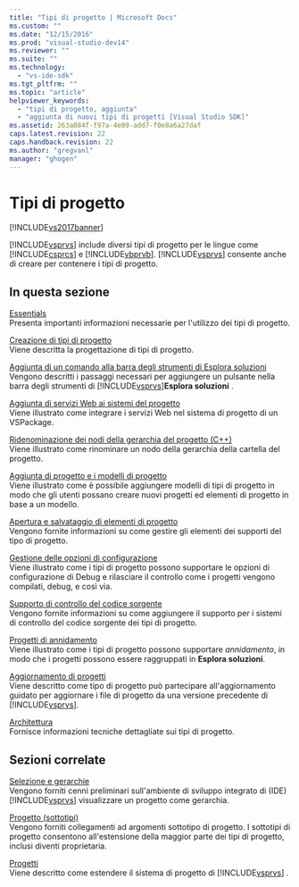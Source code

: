 ```yaml
---
title: "Tipi di progetto | Microsoft Docs"
ms.custom: ""
ms.date: "12/15/2016"
ms.prod: "visual-studio-dev14"
ms.reviewer: ""
ms.suite: ""
ms.technology: 
  - "vs-ide-sdk"
ms.tgt_pltfrm: ""
ms.topic: "article"
helpviewer_keywords: 
  - "tipi di progetto, aggiunta"
  - "aggiunta di nuovi tipi di progetti [Visual Studio SDK]"
ms.assetid: 263a084f-f97a-4e09-add7-f0e8a6a27daf
caps.latest.revision: 22
caps.handback.revision: 22
ms.author: "gregvanl"
manager: "ghogen"
---
```

# Tipi di progetto
[!INCLUDE[vs2017banner](../../code-quality/includes/vs2017banner.md)]

[!INCLUDE[vsprvs](../../code-quality/includes/vsprvs_md.md)] include diversi tipi di progetto per le lingue come [!INCLUDE[csprcs](../../data-tools/includes/csprcs_md.md)] e [!INCLUDE[vbprvb](../../code-quality/includes/vbprvb_md.md)].  [!INCLUDE[vsprvs](../../code-quality/includes/vsprvs_md.md)] consente anche di creare per contenere i tipi di progetto.  
  
## In questa sezione  
 [Essentials](../../extensibility/internals/project-type-essentials.md)  
 Presenta importanti informazioni necessarie per l'utilizzo dei tipi di progetto.  
  
 [Creazione di tipi di progetto](../../extensibility/internals/creating-project-types.md)  
 Viene descritta la progettazione di tipi di progetto.  
  
 [Aggiunta di un comando alla barra degli strumenti di Esplora soluzioni](../../extensibility/adding-a-command-to-the-solution-explorer-toolbar.md)  
 Vengono descritti i passaggi necessari per aggiungere un pulsante nella barra degli strumenti di [!INCLUDE[vsprvs](../../code-quality/includes/vsprvs_md.md)]**Esplora soluzioni** .  
  
 [Aggiunta di servizi Web ai sistemi del progetto](../../misc/adding-web-services-to-project-systems.md)  
 Viene illustrato come integrare i servizi Web nel sistema di progetto di un VSPackage.  
  
 [Ridenominazione dei nodi della gerarchia del progetto \(C\+\+\)](../../misc/renaming-project-hierarchy-nodes-cpp.md)  
 Viene illustrato come rinominare un nodo della gerarchia della cartella del progetto.  
  
 [Aggiunta di progetto e i modelli di progetto](../../extensibility/internals/adding-project-and-project-item-templates.md)  
 Viene illustrato come è possibile aggiungere modelli di tipi di progetto in modo che gli utenti possano creare nuovi progetti ed elementi di progetto in base a un modello.  
  
 [Apertura e salvataggio di elementi di progetto](../../extensibility/internals/opening-and-saving-project-items.md)  
 Vengono fornite informazioni su come gestire gli elementi dei supporti del tipo di progetto.  
  
 [Gestione delle opzioni di configurazione](../../extensibility/internals/managing-configuration-options.md)  
 Viene illustrato come i tipi di progetto possono supportare le opzioni di configurazione di Debug e rilasciare il controllo come i progetti vengono compilati, debug, e così via.  
  
 [Supporto di controllo del codice sorgente](../../extensibility/internals/supporting-source-control.md)  
 Vengono fornite informazioni su come aggiungere il supporto per i sistemi di controllo del codice sorgente dei tipi di progetto.  
  
 [Progetti di annidamento](../../extensibility/internals/nesting-projects.md)  
 Viene illustrato come i tipi di progetto possono supportare *annidamento*, in modo che i progetti possono essere raggruppati in **Esplora soluzioni**.  
  
 [Aggiornamento di progetti](../../extensibility/internals/upgrading-projects.md)  
 Viene descritto come tipo di progetto può partecipare all'aggiornamento guidato per aggiornare i file di progetto da una versione precedente di [!INCLUDE[vsprvs](../../code-quality/includes/vsprvs_md.md)].  
  
 [Architettura](../../extensibility/internals/project-types-architecture.md)  
 Fornisce informazioni tecniche dettagliate sui tipi di progetto.  
  
## Sezioni correlate  
 [Selezione e gerarchie](../../extensibility/internals/hierarchies-and-selection.md)  
 Vengono forniti cenni preliminari sull'ambiente di sviluppo integrato di \(IDE\) [!INCLUDE[vsprvs](../../code-quality/includes/vsprvs_md.md)] visualizzare un progetto come gerarchia.  
  
 [Progetto \(sottotipi\)](../../extensibility/internals/project-subtypes.md)  
 Vengono forniti collegamenti ad argomenti sottotipo di progetto.  I sottotipi di progetto consentono all'estensione della maggior parte dei tipi di progetto, inclusi diventi proprietaria.  
  
 [Progetti](../../extensibility/internals/projects.md)  
 Viene descritto come estendere il sistema di progetto di [!INCLUDE[vsprvs](../../code-quality/includes/vsprvs_md.md)] .